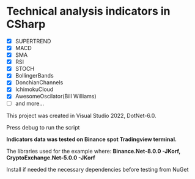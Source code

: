 # Technical analysis indicators in CSharp

- [x] SUPERTREND
- [x] MACD
- [x] SMA
- [x] RSI
- [x] STOCH
- [x] BollingerBands
- [x] DonchianChannels
- [x] IchimokuCloud
- [x] AwesomeOscilator(Bill Williams)
- [ ] and more...

This project was created in Visual Studio 2022, DotNet-6.0.

Press debug to run the script

**Indicators data was tested on Binance spot Tradingview terminal.**

The libraries used for the example where:
**Binance.Net-8.0.0 -JKorf, CryptoExchange.Net-5.0.0 -JKorf**

Install if needed the necessary dependencies before testing from NuGet
